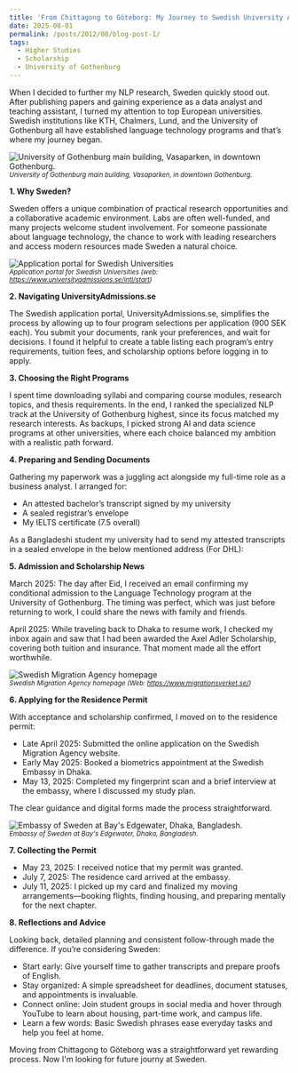 ```yaml
---
title: 'From Chittagong to Göteborg: My Journey to Swedish University Admission'
date: 2025-08-01
permalink: /posts/2012/08/blog-post-1/
tags:
  - Higher Studies
  - Scholarship
  - University of Gothenburg
---
```


When I decided to further my NLP research, Sweden quickly stood out. After publishing papers and gaining experience as a data analyst and teaching assistant, I turned my attention to top European universities. Swedish institutions like KTH, Chalmers, Lund, and the University of Gothenburg all have established language technology programs and that’s where my journey began.

![University of Gothenburg main building, Vasaparken, in downtown Gothenburg.](https://adibsblogs.wordpress.com/wp-content/uploads/2025/08/image.png?w=1024)  
<sub>*University of Gothenburg main building, Vasaparken, in downtown Gothenburg.*</sub>  

**1. Why Sweden?**

Sweden offers a unique combination of practical research opportunities and a collaborative academic environment. Labs are often well-funded, and many projects welcome student involvement. For someone passionate about language technology, the chance to work with leading researchers and access modern resources made Sweden a natural choice.

![Application portal for Swedish Universities](https://adibsblogs.wordpress.com/wp-content/uploads/2025/08/image-1.png?w=1024)  
<sub>*Application portal for Swedish Universities (web: https://www.universityadmissions.se/intl/start)*</sub>  

**2. Navigating UniversityAdmissions.se**

The Swedish application portal, UniversityAdmissions.se, simplifies the process by allowing up to four program selections per application (900 SEK each). You submit your documents, rank your preferences, and wait for decisions. I found it helpful to create a table listing each program’s entry requirements, tuition fees, and scholarship options before logging in to apply.

**3. Choosing the Right Programs**

I spent time downloading syllabi and comparing course modules, research topics, and thesis requirements. In the end, I ranked the specialized NLP track at the University of Gothenburg highest, since its focus matched my research interests. As backups, I picked strong AI and data science programs at other universities, where each choice balanced my ambition with a realistic path forward.

**4. Preparing and Sending Documents**

Gathering my paperwork was a juggling act alongside my full-time role as a business analyst. I arranged for:

- An attested bachelor’s transcript signed by my university  
- A sealed registrar’s envelope  
- My IELTS certificate (7.5 overall)  

As a Bangladeshi student my university had to send my attested transcripts in a sealed envelope in the below mentioned address (For DHL):

**5. Admission and Scholarship News**

March 2025: The day after Eid, I received an email confirming my conditional admission to the Language Technology program at the University of Gothenburg. The timing was perfect, which was just before returning to work, I could share the news with family and friends.  

April 2025: While traveling back to Dhaka to resume work, I checked my inbox again and saw that I had been awarded the Axel Adler Scholarship, covering both tuition and insurance. That moment made all the effort worthwhile.

![Swedish Migration Agency homepage](https://adibsblogs.wordpress.com/wp-content/uploads/2025/08/image-3.png?w=1024)  
<sub>*Swedish Migration Agency homepage (Web: https://www.migrationsverket.se/)*</sub>  

**6. Applying for the Residence Permit**

With acceptance and scholarship confirmed, I moved on to the residence permit:

- Late April 2025: Submitted the online application on the Swedish Migration Agency website.  
- Early May 2025: Booked a biometrics appointment at the Swedish Embassy in Dhaka.  
- May 13, 2025: Completed my fingerprint scan and a brief interview at the embassy, where I discussed my study plan.  

The clear guidance and digital forms made the process straightforward.

![Embassy of Sweden at Bay's Edgewater, Dhaka, Bangladesh.](https://adibsblogs.wordpress.com/wp-content/uploads/2025/08/image-4.png?w=800)  
<sub>*Embassy of Sweden at Bay's Edgewater, Dhaka, Bangladesh.*</sub>  

**7. Collecting the Permit**

- May 23, 2025: I received notice that my permit was granted.  
- July 7, 2025: The residence card arrived at the embassy.  
- July 11, 2025: I picked up my card and finalized my moving arrangements—booking flights, finding housing, and preparing mentally for the next chapter.  

**8. Reflections and Advice**

Looking back, detailed planning and consistent follow-through made the difference. If you’re considering Sweden:

- Start early: Give yourself time to gather transcripts and prepare proofs of English.  
- Stay organized: A simple spreadsheet for deadlines, document statuses, and appointments is invaluable.  
- Connect online: Join student groups in social media and hover through YouTube to learn about housing, part-time work, and campus life.  
- Learn a few words: Basic Swedish phrases ease everyday tasks and help you feel at home.  

Moving from Chittagong to Göteborg was a straightforward yet rewarding process. Now I'm looking for future journy at Sweden.
